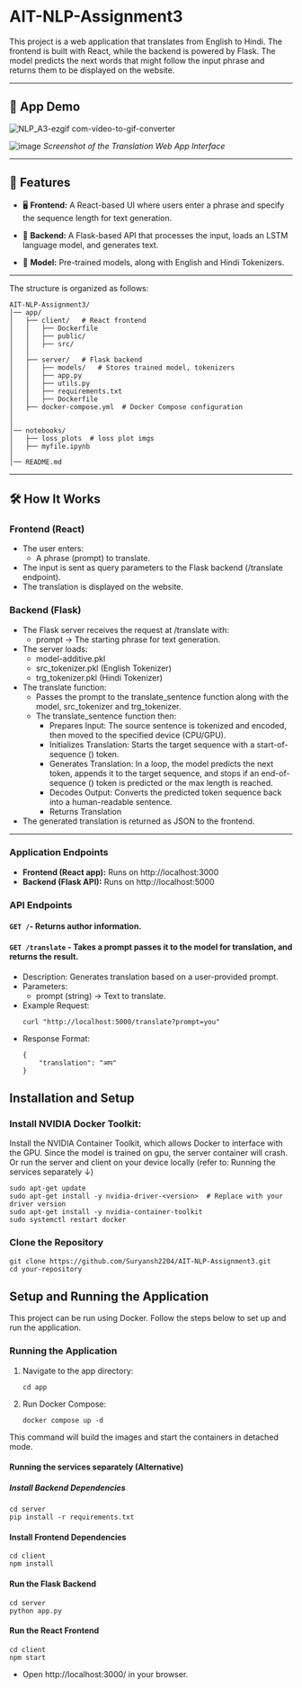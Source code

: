 # AIT-NLP-Assignment3

This project is a web application that translates from English to Hindi. The frontend is built with React, while the backend is powered by Flask. The model predicts the next words that might follow the input phrase and returns them to be displayed on the website.

<hr>

## 🎥 **App Demo**

![NLP_A3-ezgif com-video-to-gif-converter](https://github.com/user-attachments/assets/84151986-ba57-45ee-b292-cdc9e3d9df79)

![image](https://github.com/user-attachments/assets/c5348661-3b3c-4321-8aa0-3282cc9af5c7)
_Screenshot of the Translation Web App Interface_


<hr>

## 🚀 **Features**

- 🖥️ **Frontend:** A React-based UI where users enter a phrase and specify the sequence length for text generation.<br>

- 🧠 **Backend:** A Flask-based API that processes the input, loads an LSTM language model, and generates text.<br>

- 📖 **Model:** Pre-trained models, along with English and Hindi Tokenizers.<br>

<hr>

The structure is organized as follows:

```
AIT-NLP-Assignment3/
│── app/
│   ├── client/   # React frontend
│   │   ├── Dockerfile
│   │   ├── public/
│   │   ├── src/
│   │
│   ├── server/   # Flask backend
│   │   ├── models/   # Stores trained model, tokenizers
│   │   ├── app.py
│   │   ├── utils.py
│   │   ├── requirements.txt
│   │   ├── Dockerfile
│   ├── docker-compose.yml  # Docker Compose configuration
│
│
│── notebooks/
│   ├── loss_plots  # loss plot imgs
│   ├── myfile.ipynb
│
│── README.md
```

<hr>

## 🛠️ How It Works

### Frontend (React)

- The user enters:
  - A phrase (prompt) to translate.
- The input is sent as query parameters to the Flask backend (/translate endpoint).
- The translation is displayed on the website.

### Backend (Flask)

- The Flask server receives the request at /translate with:
  - prompt → The starting phrase for text generation.
- The server loads:
  - model-additive.pkl
  - src_tokenizer.pkl (English Tokenizer)
  - trg_tokenizer.pkl (Hindi Tokenizer)
- The translate function:
  - Passes the prompt to the translate_sentence function along with the model, src_tokenizer and trg_tokenizer.
  - The translate_sentence function then:
    - Prepares Input: The source sentence is tokenized and encoded, then moved to the specified device (CPU/GPU).
    - Initializes Translation: Starts the target sequence with a start-of-sequence (<sos>) token.
    - Generates Translation: In a loop, the model predicts the next token, appends it to the target sequence, and stops if an end-of-sequence (<eos>) token is predicted or the max length is reached.
    - Decodes Output: Converts the predicted token sequence back into a human-readable sentence.
    - Returns Translation
- The generated translation is returned as JSON to the frontend.

<hr>

### Application Endpoints

- **Frontend (React app):** Runs on http://localhost:3000
- **Backend (Flask API):** Runs on http://localhost:5000

### API Endpoints

#### **`GET /`**- Returns author information.

#### **`GET /translate`** - Takes a prompt passes it to the model for translation, and returns the result.

- Description: Generates translation based on a user-provided prompt.
- Parameters:
  - prompt (string) → Text to translate.
- Example Request:
  ```
  curl "http://localhost:5000/translate?prompt=you"
  ```
- Response Format:
  ```
  {
      "translation": "आप"
  }
  ```

## Installation and Setup

### Install NVIDIA Docker Toolkit:

Install the NVIDIA Container Toolkit, which allows Docker to interface with the GPU. Since the model is trained on gpu, the server container will crash. Or run the server and client on your device locally (refer to: Running the services separately ↓)

```
sudo apt-get update
sudo apt-get install -y nvidia-driver-<version>  # Replace with your driver version
sudo apt-get install -y nvidia-container-toolkit
sudo systemctl restart docker

```

### Clone the Repository

```
git clone https://github.com/Suryansh2204/AIT-NLP-Assignment3.git
cd your-repository
```

## Setup and Running the Application

This project can be run using Docker. Follow the steps below to set up and run the application.

### Running the Application

1. Navigate to the app directory:

   ```
   cd app
   ```

2. Run Docker Compose:

   ```
   docker compose up -d
   ```

This command will build the images and start the containers in detached mode.

#### Running the services separately (Alternative)

##### Install Backend Dependencies

```
cd server
pip install -r requirements.txt
```

#### Install Frontend Dependencies

```
cd client
npm install
```

#### Run the Flask Backend

```
cd server
python app.py
```

#### Run the React Frontend

```
cd client
npm start
```

- Open http://localhost:3000/ in your browser.
